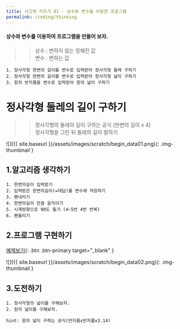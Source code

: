 ```yaml
---
title: 사고력 키우기 01 - 상수와 변수를 이용한 프로그램
permalink: /coding/thinking
---
```


#### 상수와 변수를 이용하여 프로그램을 만들어 보자.    

>> 상수 : 변하지 않는 정해진 값    
>> 변수 : 변하는 값

```
1. 정사각형 한변의 길이를 변수로 입력받아 정사각형 둘레 구하기
2. 정사각형 한변의 길이를 변수로 입력받아 정사각형 넓이 구하기
3. 원의 반지름을 변수로 입력받아 원의 넓이 구하기
```

# 정사각형 둘레의 길이 구하기
>> 정사각형의 둘레의 길이 구하는 공식 (한변의 길이 x 4)    
>> 정사각형을 그린 뒤 둘레의 길이 말하기

![]({{ site.baseurl }}/assets/images/scratch/begin_data01.png){: .img-thumbnail }

## 1.알고리즘 생각하기

```
1. 한변의길이 입력받기
2. 입력받은 한변의길이(=대답)를 변수에 저장하기
3. 펜내리기
4. 한변의길이 만큼 움직이기
5. 시계방향으로 90도 돌기 (4~5번 4번 반복)
6. 펜올리기    
```


## 2.프로그램 구현하기  
[예제보기](https://scratch.mit.edu/projects/607776859/){: .btn .btn-primary target="_blank" }    
    
    
![]({{ site.baseurl }}/assets/images/scratch/begin_data02.png){: .img-thumbnail }




## 3.도전하기
```
1. 정사각형의 넓이를 구해보자.
2. 원의 넓이를 구해보자.

hint: 원의 넓이 구하는 공식(반지름x반지름x3.14)
```



